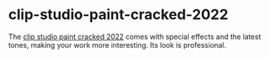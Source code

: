 # clip-studio-paint-cracked-2022
The [clip studio paint cracked 2022](https://iamactivator.com/tag/clip-studio-paint-ex-2022-crack/) comes with special effects and the latest tones, making your work more interesting. Its look is professional.
